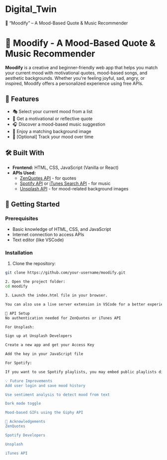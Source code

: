 # Digital_Twin
🎨 “Moodify” – A Mood-Based Quote &amp; Music Recommender
# 🎵 Moodify - A Mood-Based Quote & Music Recommender

**Moodify** is a creative and beginner-friendly web app that helps you match your current mood with motivational quotes, mood-based songs, and aesthetic backgrounds. Whether you're feeling joyful, sad, angry, or inspired, Moodify offers a personalized experience using free APIs.

## 🌟 Features

- 🎭 Select your current mood from a list
- 📝 Get a motivational or reflective quote
- 🎧 Discover a mood-based music suggestion
- 🌅 Enjoy a matching background image
- 💾 [Optional] Track your mood over time

## 🛠️ Built With

- **Frontend:** HTML, CSS, JavaScript (Vanilla or React)
- **APIs Used:**
  - [ZenQuotes API](https://zenquotes.io/) - for quotes
  - [Spotify API](https://developer.spotify.com/) or [iTunes Search API](https://affiliate.apple.com/resources/documentation/itunes-store-web-service-search-api/) - for music
  - [Unsplash API](https://unsplash.com/developers) - for mood-related background images

## 🚀 Getting Started

### Prerequisites

- Basic knowledge of HTML, CSS, and JavaScript
- Internet connection to access APIs
- Text editor (like VSCode)

### Installation

1. Clone the repository:

```bash
git clone https://github.com/your-username/moodify.git

2. Open the project folder:
cd moodify

3. Launch the index.html file in your browser.

You can also use a live server extension in VSCode for a better experience.

🔑 API Setup
No authentication needed for ZenQuotes or iTunes API

For Unsplash:

Sign up at Unsplash Developers

Create a new app and get your Access Key

Add the key in your JavaScript file

For Spotify:

If you want to use Spotify playlists, you may embed public playlists directly or follow Spotify's Web Playback SDK documentation

💡 Future Improvements
Add user login and save mood history

Use sentiment analysis to detect mood from text

Dark mode toggle

Mood-based GIFs using the Giphy API

🙌 Acknowledgements
ZenQuotes

Spotify Developers

Unsplash

iTunes API
